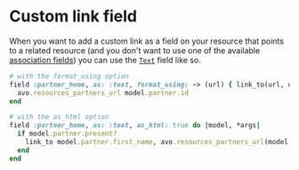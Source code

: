 # Custom link field

When you want to add a custom link as a field on your resource that points to a related resource (and you don't want to use one of the available [association fields](./../associations)) you can use the [`Text`](./../fields#text) field like so.

```ruby
# with the format_using option
field :partner_home, as: :text, format_using: -> (url) { link_to(url, url, target: "_blank") } do |model, *args|
  avo.resources_partners_url model.partner.id
end

# with the as_html option
field :partner_home, as: :text, as_html: true do |model, *args|
  if model.partner.present?
    link_to model.partner.first_name, avo.resources_partners_url(model.partner.id)
  end
end
```
